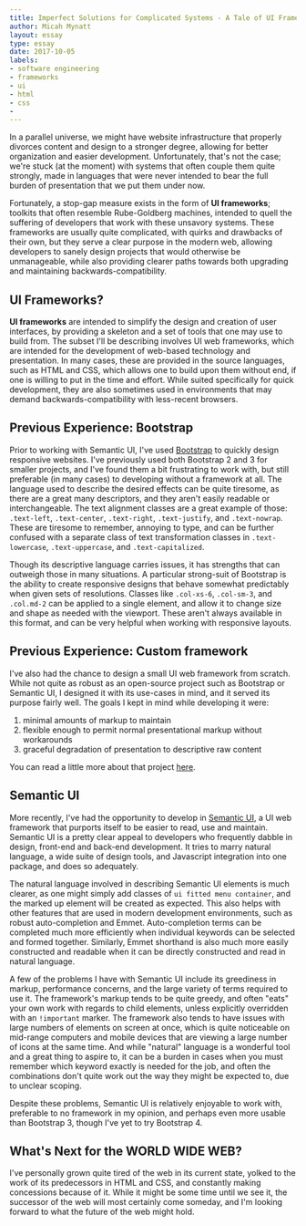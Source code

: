 ```yaml
---
title: Imperfect Solutions for Complicated Systems - A Tale of UI Frameworks
author: Micah Mynatt
layout: essay
type: essay
date: 2017-10-05
labels:
- software engineering
- frameworks
- ui
- html
- css
- 
---
```


In a parallel universe, we might have website infrastructure that properly divorces content and design to a stronger degree, allowing for better organization and easier development. Unfortunately, that's not the case; we're stuck (at the moment) with systems that often couple them quite strongly, made in languages that were never intended to bear the full burden of presentation that we put them under now. 

Fortunately, a stop-gap measure exists in the form of **UI frameworks**; toolkits that often resemble Rube-Goldberg machines, intended to quell the suffering of developers that work with these unsavory systems. These frameworks are usually quite complicated, with quirks and drawbacks of their own, but they serve a clear purpose in the modern web, allowing developers to sanely design projects that would otherwise be unmanageable, while also providing clearer paths towards both upgrading and maintaining backwards-compatibility.

## UI Frameworks?

**UI frameworks** are intended to simplify the design and creation of user interfaces, by providing a skeleton and a set of tools that one may use to build from. The subset I'll be describing involves UI web frameworks, which are intended for the development of web-based technology and presentation. In many cases, these are provided in the source languages, such as HTML and CSS, which allows one to build upon them without end, if one is willing to put in the time and effort. While suited specifically for quick development, they are also sometimes used in environments that may demand backwards-compatibility with less-recent browsers. 

## Previous Experience: Bootstrap

Prior to working with Semantic UI, I've used [Bootstrap](https://getbootstrap.com/) to quickly design responsive websites. I've previously used both Bootstrap 2 and 3 for smaller projects, and I've found them a bit frustrating to work with, but still preferable (in many cases) to developing without a framework at all. The language used to describe the desired effects can be quite tiresome, as there are a great many descriptors, and they aren't easily readable or interchangeable. The text alignment classes are a great example of those: `.text-left`, `.text-center`, `.text-right`, `.text-justify`, and `.text-nowrap`. These are tiresome to remember, annoying to type, and can be further confused with a separate class of text transformation classes in `.text-lowercase`, `.text-uppercase`, and `.text-capitalized`.

Though its descriptive language carries issues, it has strengths that can outweigh those in many situations. A particular strong-suit of Bootstrap is the ability to create responsive designs that behave somewhat predictably when given sets of resolutions. Classes like `.col-xs-6`, `.col-sm-3`, and `.col.md-2` can be applied to a single element, and allow it to change size and shape as needed with the viewport. These aren't always available in this format, and can be very helpful when working with responsive layouts.

## Previous Experience: Custom framework

I've also had the chance to design a small UI web framework from scratch. While not quite as robust as an open-source project such as Bootstrap or Semantic UI, I designed it with its use-cases in mind, and it served its purpose fairly well. The goals I kept in mind while developing it were:
1. minimal amounts of markup to maintain
2. flexible enough to permit normal presentational markup without workarounds
3. graceful degradation of presentation to descriptive raw content

You can read a little more about that project [here](projects/gloverltd).

## Semantic UI 

More recently, I've had the opportunity to develop in [Semantic UI](https://semantic-ui.com/), a UI web framework that purports itself to be easier to read, use and maintain. Semantic UI is a pretty clear appeal to developers who frequently dabble in design, front-end and back-end development. It tries to marry natural language, a wide suite of design tools, and Javascript integration into one package, and does so adequately.

The natural language involved in describing Semantic UI elements is much clearer, as one might simply add classes of `ui fitted menu container`, and the marked up element will be created as expected. This also helps with other features that are used in modern development environments, such as robust auto-completion and Emmet. Auto-completion terms can be completed much more efficiently when individual keywords can be selected and formed together. Similarly, Emmet shorthand is also much more easily constructed and readable when it can be directly constructed and read in natural language.

A few of the problems I have with Semantic UI include its greediness in markup, performance concerns, and the large variety of terms required to use it. The framework's markup tends to be quite greedy, and often "eats" your own work with regards to child elements, unless explicitly overridden with an `!important` marker. The framework also tends to have issues with large numbers of elements on screen at once, which is quite noticeable on mid-range computers and mobile devices that are viewing a large number of icons at the same time. And while "natural" language is a wonderful tool and a great thing to aspire to, it can be a burden in cases when you must remember which keyword exactly is needed for the job, and often the combinations don't quite work out the way they might be expected to, due to unclear scoping.

Despite these problems, Semantic UI is relatively enjoyable to work with, preferable to no framework in my opinion, and perhaps even more usable than Bootstrap 3, though I've yet to try Bootstrap 4.

## What's Next for the WORLD WIDE WEB?

I've personally grown quite tired of the web in its current state, yolked to the work of its predecessors in HTML and CSS, and constantly making concessions because of it. While it might be some time until we see it, the successor of the web will most certainly come someday, and I'm looking forward to what the future of the web might hold.

